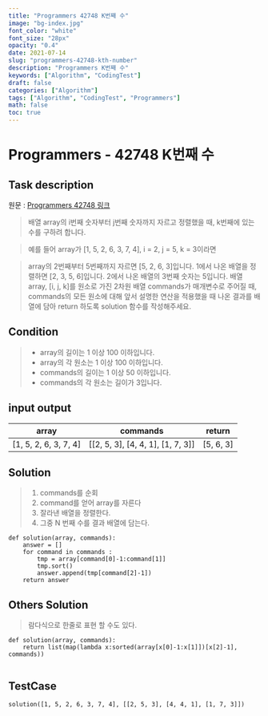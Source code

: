 ```yaml
---
title: "Programmers 42748 K번째 수"
image: "bg-index.jpg"
font_color: "white"
font_size: "28px"
opacity: "0.4"
date: 2021-07-14
slug: "programmers-42748-kth-number"
description: "Programmers K번째 수"
keywords: ["Algorithm", "CodingTest"]
draft: false
categories: ["Algorithm"]
tags: ["Algorithm", "CodingTest", "Programmers"]
math: false
toc: true
---
```


# Programmers - 42748 K번째 수

## Task description

원문 : <a href="https://programmers.co.kr/learn/courses/30/lessons/42748">Programmers 42748 링크</a>

> 배열 array의 i번째 숫자부터 j번째 숫자까지 자르고 정렬했을 때, k번째에 있는 수를 구하려 합니다.

> 예를 들어 array가 [1, 5, 2, 6, 3, 7, 4], i = 2, j = 5, k = 3이라면

> array의 2번째부터 5번째까지 자르면 [5, 2, 6, 3]입니다.
1에서 나온 배열을 정렬하면 [2, 3, 5, 6]입니다.
2에서 나온 배열의 3번째 숫자는 5입니다.
배열 array, [i, j, k]를 원소로 가진 2차원 배열 commands가 매개변수로 주어질 때, commands의 모든 원소에 대해 앞서 설명한 연산을 적용했을 때 나온 결과를 배열에 담아 return 하도록 solution 함수를 작성해주세요.

## Condition
> - array의 길이는 1 이상 100 이하입니다.
> - array의 각 원소는 1 이상 100 이하입니다.
> - commands의 길이는 1 이상 50 이하입니다.
> - commands의 각 원소는 길이가 3입니다.

## input output


array |	commands |	return
------|----------|-----------------
[1, 5, 2, 6, 3, 7, 4]	| [[2, 5, 3], [4, 4, 1], [1, 7, 3]] | [5, 6, 3]

## Solution 
> 1. commands를 순회
> 2. command를 얻어 array를 자른다
> 3. 잘라낸 배열을 정렬한다.
> 4. 그중 N 번째 수를 결과 배열에 담는다.

```
def solution(array, commands):
    answer = []
    for command in commands : 
        tmp = array[command[0]-1:command[1]]
        tmp.sort()
        answer.append(tmp[command[2]-1])
    return answer

```


## Others Solution 
> 람다식으로 한줄로 표현 할 수도 있다.

```
def solution(array, commands):
    return list(map(lambda x:sorted(array[x[0]-1:x[1]])[x[2]-1], commands))


```

## TestCase
```
solution([1, 5, 2, 6, 3, 7, 4],	[[2, 5, 3], [4, 4, 1], [1, 7, 3]])
```
